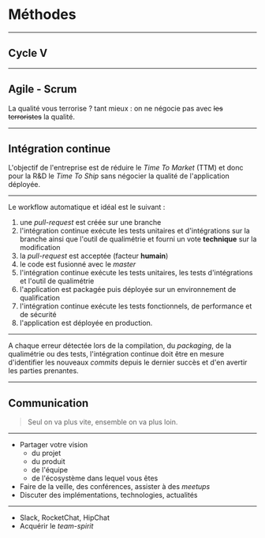 # Méthodes

---

## Cycle V

---

## Agile - Scrum

La qualité vous terrorise ? tant mieux : on ne négocie pas avec ~~les terroristes~~ la qualité.

---

## Intégration continue

L'objectif de l'entreprise est de réduire le *Time To Market* (TTM) et donc pour la R&D le *Time To Ship* sans négocier la qualité de l'application déployée.

---

Le workflow automatique et idéal est le suivant :

1. une *pull-request* est créée sur une branche
1. l'intégration continue exécute les tests unitaires et d'intégrations sur la branche ainsi que l'outil de qualimétrie et fourni un vote **technique** sur la modification
1. la *pull-request* est acceptée (facteur **humain**)
1. le code est fusionné avec le *master*
1. l'intégration continue exécute les tests unitaires, les tests d'intégrations et l'outil de qualimétrie
1. l'application est packagée puis déployée sur un environnement de qualification
1. l'intégration continue exécute les tests fonctionnels, de performance et de sécurité
1. l'application est déployée en production.

---

A chaque erreur détectée lors de la compilation, du *packaging*, de la qualimétrie ou des tests, l'intégration continue doit être en mesure d'identifier les nouveaux *commits* depuis le dernier succès et d'en avertir les parties prenantes.

---

## Communication

> Seul on va plus vite, ensemble on va plus loin.

---

* Partager votre vision
    - du projet
    - du produit
    - de l'équipe
    - de l'écosystème dans lequel vous êtes
* Faire de la veille, des conférences, assister à des *meetups*
* Discuter des implémentations, technologies, actualités

---

* Slack, RocketChat, HipChat
* Acquérir le *team-spirit*